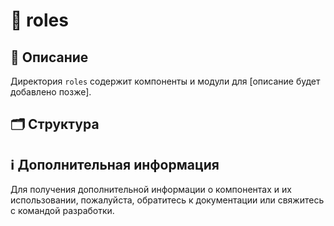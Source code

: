 # 📁 roles

## 📝 Описание
Директория `roles` содержит компоненты и модули для [описание будет добавлено позже].

## 🗂️ Структура

## ℹ️ Дополнительная информация

Для получения дополнительной информации о компонентах и их использовании, пожалуйста, обратитесь к документации или свяжитесь с командой разработки.
